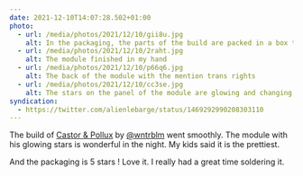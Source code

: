 ```yaml
---
date: 2021-12-10T14:07:28.502+01:00
photo:
  - url: /media/photos/2021/12/10/gii8u.jpg
    alt: In the packaging, the parts of the build are packed in a box that look like a present. There is also a lovely weasel enamel pin.
  - url: /media/photos/2021/12/10/2raht.jpg
    alt: The module finished in my hand
  - url: /media/photos/2021/12/10/p66q6.jpg
    alt: The back of the module with the mention trans rights
  - url: /media/photos/2021/12/10/cc3se.jpg
    alt: The stars on the panel of the module are glowing and changing colors.
syndication:
  - https://twitter.com/alienlebarge/status/1469292990208303110
---
```

The build of [Castor & Pollux](https://winterbloom.com/shop/castor-and-pollux-kit) by [@wntrblm](https://twitter.com/wntrblm) went smoothly. The module with his glowing stars is wonderful in the night. My kids said it is the prettiest.

And the packaging is 5 stars ! Love it.
I really had a great time soldering it.

